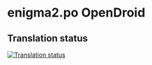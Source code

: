# enigma2.po OpenDroid

## Translation status

[![Translation status](http://127.0.0.1:8888/widget/enigma2/enigma/open-graph.png)](http://127.0.0.1:8888/projects/enigma2/enigma/)
